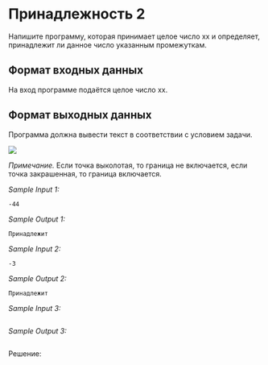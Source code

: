 # Принадлежность 2

Напишите программу, которая принимает целое число xx и определяет, принадлежит ли данное число указанным промежуткам.

## Формат входных данных
На вход программе подаётся целое число xx.

## Формат выходных данных
Программа должна вывести текст в соответствии с условием задачи.

![](https://ucarecdn.com/5d994476-13fb-40aa-a529-4fd12c9e424a/)

*Примечание.* Если точка выколотая, то граница не включается, если точка закрашенная, то граница включается. 

*Sample Input 1:*
```
-44
```

*Sample Output 1:*
```
Принадлежит
```

*Sample Input 2:*
```
-3
```

*Sample Output 2:*
```
Принадлежит
```

*Sample Input 3:*
```

```

*Sample Output 3:*
```

```

Решение:
```python

```
